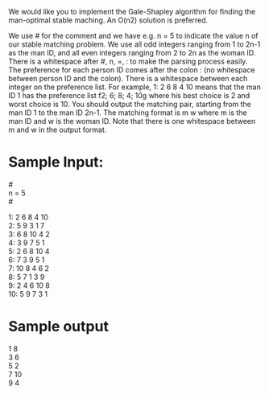 We would like you to implement
the Gale-Shapley algorithm for finding the man-optimal stable maching. An O(n2) solution is preferred.

We use # for the comment and we have e.g. n = 5 to indicate the value n of our stable matching
problem. We use all odd integers ranging from 1 to 2n-1 as the man ID, and all even integers ranging
from 2 to 2n as the woman ID. There is a whitespace after #, n, =, : to make the parsing process easily.
The preference for each person ID comes after the colon : (no whitespace between person ID and the
colon). There is a whitespace between each integer on the preference list. For example, 1: 2 6 8 4 10
means that the man ID 1 has the preference list f2; 6; 8; 4; 10g where his best choice is 2 and worst
choice is 10.
You should output the matching pair, starting from the man ID 1 to the man ID 2n-1. The matching
format is m w where m is the man ID and w is the woman ID. Note that there is one whitespace
between m and w in the output format.


# Sample Input:
\#\
n = 5\
\#

1: 2 6 8 4 10\
2: 5 9 3 1 7\
3: 6 8 10 4 2\
4: 3 9 7 5 1\
5: 2 6 8 10 4\
6: 7 3 9 5 1\
7: 10 8 4 6 2\
8: 5 7 1 3 9\
9: 2 4 6 10 8\
10: 5 9 7 3 1


# Sample output

1 8\
3 6\
5 2\
7 10\
9 4
